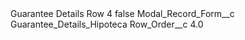 <?xml version="1.0" encoding="UTF-8"?>
<CustomMetadata xmlns="http://soap.sforce.com/2006/04/metadata" xmlns:xsi="http://www.w3.org/2001/XMLSchema-instance" xmlns:xsd="http://www.w3.org/2001/XMLSchema">
    <label>Guarantee Details Row 4</label>
    <protected>false</protected>
    <values>
        <field>Modal_Record_Form__c</field>
        <value xsi:type="xsd:string">Guarantee_Details_Hipoteca</value>
    </values>
    <values>
        <field>Row_Order__c</field>
        <value xsi:type="xsd:double">4.0</value>
    </values>
</CustomMetadata>
